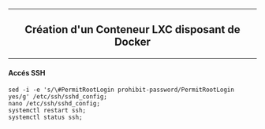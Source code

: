 --------------------------------------------------------------------------------------------------------------------------------------------
## <p align='center'> Création d'un Conteneur LXC disposant de Docker </p>
--------------------------------------------------------------------------------------------------------------------------------------------

#### Accés SSH
```
sed -i -e 's/\#PermitRootLogin prohibit-password/PermitRootLogin yes/g' /etc/ssh/sshd_config;
nano /etc/ssh/sshd_config;
systemctl restart ssh;
systemctl status ssh;
```
